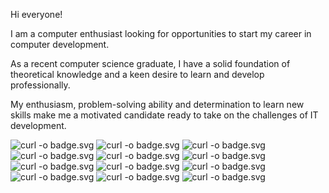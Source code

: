 Hi everyone! 

I am a computer enthusiast looking for opportunities to start my career in computer development.

As a recent computer science graduate, I have a solid foundation of theoretical knowledge and a keen desire to learn and develop professionally.  

My enthusiasm, problem-solving ability and determination to learn new skills make me a motivated candidate ready to take on the challenges of IT development.

![curl -o badge.svg](https://img.shields.io/badge/mumble%20%20-black?style=for-the-badge&logo=mumble)
![curl -o badge.svg](https://img.shields.io/badge/discord%20%20-grey?style=for-the-badge&logo=discord)
![curl -o badge.svg](https://img.shields.io/badge/css%20%20-navy?style=for-the-badge&logo=css3)
![curl -o badge.svg](https://img.shields.io/badge/linux%20%20-teal?style=for-the-badge&logo=linux)
![curl -o badge.svg](https://img.shields.io/badge/ubuntu%20%20-black?style=for-the-badge&logo=ubuntu)
![curl -o badge.svg](https://img.shields.io/badge/markdown%20%20-crimson?style=for-the-badge&logo=markdown)
![curl -o badge.svg](https://img.shields.io/badge/javascript%20%20-darkred?style=for-the-badge&logo=javascript)
![curl -o badge.svg](https://img.shields.io/badge/github%20%20-purple?style=for-the-badge&logo=github)
![curl -o badge.svg](https://img.shields.io/badge/git%20%20-grey?style=for-the-badge&logo=git)
![curl -o badge.svg](https://img.shields.io/badge/vs_code%20%20-skyblue?style=for-the-badge&logo=visualstudiocode)
![curl -o badge.svg](https://img.shields.io/badge/windows%20%20-blue?style=for-the-badge&logo=windows)
![curl -o badge.svg](https://img.shields.io/badge/html5%20%20-orange?style=for-the-badge&logo=html5)
